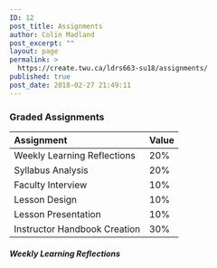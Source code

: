 ```yaml
---
ID: 12
post_title: Assignments
author: Colin Madland
post_excerpt: ""
layout: page
permalink: >
  https://create.twu.ca/ldrs663-su18/assignments/
published: true
post_date: 2018-02-27 21:49:11
---
```

### Graded Assignments

|Assignment|Value|
|:---|:---|
|Weekly Learning Reflections| 20%|
|Syllabus Analysis|20%|
|Faculty Interview   | 10%  |
|Lesson Design|10%|
|Lesson Presentation|10%|
|Instructor Handbook Creation| 30%|

##### Weekly Learning Reflections
